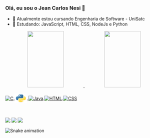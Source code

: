 ### Olá, eu sou o Jean Carlos Nesi 👋

- 🔭 Atualmente estou cursando Engenharia de Software - UniSatc
- 🌱 Estudando: JavaScript, HTML, CSS, NodeJs e Python

<div align="center">
  <a href="https://github.com/JeanNesi">
  <img height="180em" width="48%" src="https://github-readme-stats.vercel.app/api?username=jeanNesi&show_icons=true&theme=dark&include_all_commits=true&count_private=true"/>
  <img height="180em" width="48%" src="https://github-readme-stats.vercel.app/api/top-langs/?username=jeanNesi&layout=compact&langs_count=7&theme=dark"/>
</div>
  
 <div style="display: inline_block"><br>
  <img align="center" alt="C" height="30" width="40" src="https://cdn.jsdelivr.net/gh/devicons/devicon/icons/c/c-original.svg">
  <img align="center" alt="Python" height="30" width="40" src="https://raw.githubusercontent.com/devicons/devicon/master/icons/python/python-original.svg">
  <img align="center" alt="Java" height="30" width="40" src="https://cdn.jsdelivr.net/gh/devicons/devicon/icons/javascript/javascript-original.svg">
  <img align="center" alt="HTML" height="30" width="40" src="https://cdn.jsdelivr.net/gh/devicons/devicon/icons/html5/html5-original.svg">
  <img align="center" alt="CSS" height="30" width="40" src="https://cdn.jsdelivr.net/gh/devicons/devicon/icons/css3/css3-original.svg">
  
</div>
  
  ##
  
<div>
  <br>
  <a href="https://instagram.com/jean.nesi" target="_blank"><img src="https://img.shields.io/badge/-Instagram-%23E4405F?style=for-the-badge&logo=instagram&logoColor=white" target="_blank"></a>
  <a href = "mailto:jean.carlos_nesi@hotmail.com"><img src="https://img.shields.io/badge/Microsoft_Outlook-0078D4?style=for-the-badge&logo=microsoft-outlook&logoColor=white" target="_blank"></a>
  <a href="https://www.linkedin.com/in/jeancarlosnesi" target="_blank"><img src="https://img.shields.io/badge/-LinkedIn-%230077B5?style=for-the-badge&logo=linkedin&logoColor=white" target="_blank"></a> 
  
 ![Snake animation](https://github.com/jeanNesi/jeannesi/blob/output/github-contribution-grid-snake.svg)
  
</div>

  
